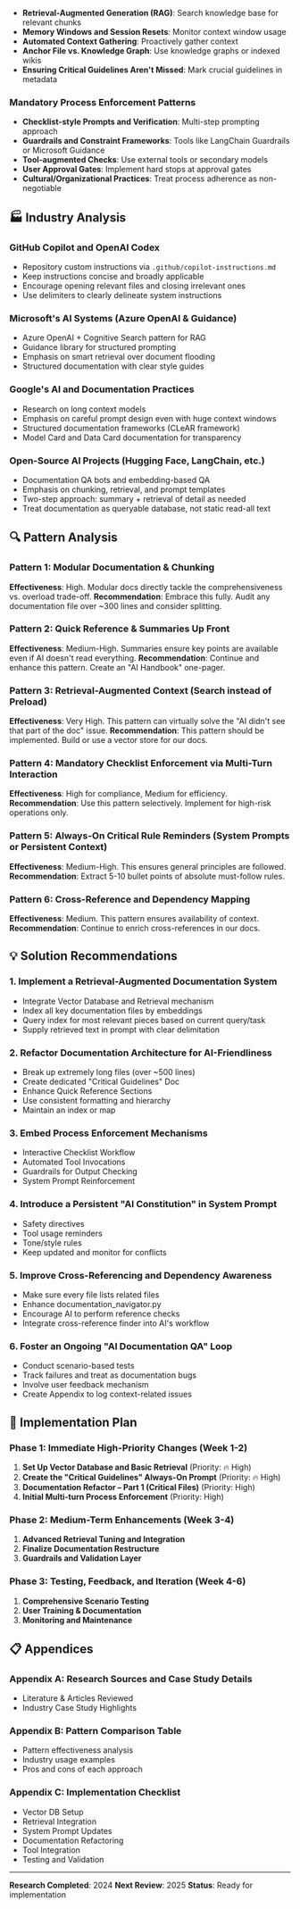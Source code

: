 <!-- CONTEXT_REFERENCE: 400_context-priority-guide.md -->
<!-- MODULE_REFERENCE: B-011-DEVELOPER-DOCUMENTATION_context_management_system.md -->

- **Retrieval-Augmented Generation (RAG)**: Search knowledge base for relevant chunks
- **Memory Windows and Session Resets**: Monitor context window usage
- **Automated Context Gathering**: Proactively gather context
- **Anchor File vs. Knowledge Graph**: Use knowledge graphs or indexed wikis
- **Ensuring Critical Guidelines Aren't Missed**: Mark crucial guidelines in metadata

### **Mandatory Process Enforcement Patterns**
- **Checklist-style Prompts and Verification**: Multi-step prompting approach
- **Guardrails and Constraint Frameworks**: Tools like LangChain Guardrails or Microsoft Guidance
- **Tool-augmented Checks**: Use external tools or secondary models
- **User Approval Gates**: Implement hard stops at approval gates
- **Cultural/Organizational Practices**: Treat process adherence as non-negotiable

## 🏭 **Industry Analysis**

### **GitHub Copilot and OpenAI Codex**
- Repository custom instructions via `.github/copilot-instructions.md`
- Keep instructions concise and broadly applicable
- Encourage opening relevant files and closing irrelevant ones
- Use delimiters to clearly delineate system instructions

### **Microsoft's AI Systems (Azure OpenAI & Guidance)**
- Azure OpenAI + Cognitive Search pattern for RAG
- Guidance library for structured prompting
- Emphasis on smart retrieval over document flooding
- Structured documentation with clear style guides

### **Google's AI and Documentation Practices**
- Research on long context models
- Emphasis on careful prompt design even with huge context windows
- Structured documentation frameworks (CLeAR framework)
- Model Card and Data Card documentation for transparency

### **Open-Source AI Projects (Hugging Face, LangChain, etc.)**
- Documentation QA bots and embedding-based QA
- Emphasis on chunking, retrieval, and prompt templates
- Two-step approach: summary + retrieval of detail as needed
- Treat documentation as queryable database, not static read-all text

## 🔍 **Pattern Analysis**

### **Pattern 1: Modular Documentation & Chunking**
**Effectiveness**: High. Modular docs directly tackle the comprehensiveness vs. overload trade-off.
**Recommendation**: Embrace this fully. Audit any documentation file over ~300 lines and consider splitting.

### **Pattern 2: Quick Reference & Summaries Up Front**
**Effectiveness**: Medium-High. Summaries ensure key points are available even if AI doesn't read everything.
**Recommendation**: Continue and enhance this pattern. Create an "AI Handbook" one-pager.

### **Pattern 3: Retrieval-Augmented Context (Search instead of Preload)**
**Effectiveness**: Very High. This pattern can virtually solve the "AI didn't see that part of the doc" issue.
**Recommendation**: This pattern should be implemented. Build or use a vector store for our docs.

### **Pattern 4: Mandatory Checklist Enforcement via Multi-Turn Interaction**
**Effectiveness**: High for compliance, Medium for efficiency.
**Recommendation**: Use this pattern selectively. Implement for high-risk operations only.

### **Pattern 5: Always-On Critical Rule Reminders (System Prompts or Persistent Context)**
**Effectiveness**: Medium-High. This ensures general principles are followed.
**Recommendation**: Extract 5-10 bullet points of absolute must-follow rules.

### **Pattern 6: Cross-Reference and Dependency Mapping**
**Effectiveness**: Medium. This pattern ensures availability of context.
**Recommendation**: Continue to enrich cross-references in our docs.

## 💡 **Solution Recommendations**

### **1. Implement a Retrieval-Augmented Documentation System**
- Integrate Vector Database and Retrieval mechanism
- Index all key documentation files by embeddings
- Query index for most relevant pieces based on current query/task
- Supply retrieved text in prompt with clear delimitation

### **2. Refactor Documentation Architecture for AI-Friendliness**
- Break up extremely long files (over ~500 lines)
- Create dedicated "Critical Guidelines" Doc
- Enhance Quick Reference Sections
- Use consistent formatting and hierarchy
- Maintain an index or map

### **3. Embed Process Enforcement Mechanisms**
- Interactive Checklist Workflow
- Automated Tool Invocations
- Guardrails for Output Checking
- System Prompt Reinforcement

### **4. Introduce a Persistent "AI Constitution" in System Prompt**
- Safety directives
- Tool usage reminders
- Tone/style rules
- Keep updated and monitor for conflicts

### **5. Improve Cross-Referencing and Dependency Awareness**
- Make sure every file lists related files
- Enhance documentation_navigator.py
- Encourage AI to perform reference checks
- Integrate cross-reference finder into AI's workflow

### **6. Foster an Ongoing "AI Documentation QA" Loop**
- Conduct scenario-based tests
- Track failures and treat as documentation bugs
- Involve user feedback mechanism
- Create Appendix to log context-related issues

## 🚀 **Implementation Plan**

### **Phase 1: Immediate High-Priority Changes (Week 1-2)**
1. **Set Up Vector Database and Basic Retrieval** (Priority: 🔥 High)
2. **Create the "Critical Guidelines" Always-On Prompt** (Priority: 🔥 High)
3. **Documentation Refactor – Part 1 (Critical Files)** (Priority: High)
4. **Initial Multi-turn Process Enforcement** (Priority: High)

### **Phase 2: Medium-Term Enhancements (Week 3-4)**
1. **Advanced Retrieval Tuning and Integration**
2. **Finalize Documentation Restructure**
3. **Guardrails and Validation Layer**

### **Phase 3: Testing, Feedback, and Iteration (Week 4-6)**
1. **Comprehensive Scenario Testing**
2. **User Training & Documentation**
3. **Monitoring and Maintenance**

## 📋 **Appendices**

### **Appendix A: Research Sources and Case Study Details**
- Literature & Articles Reviewed
- Industry Case Study Highlights

### **Appendix B: Pattern Comparison Table**
- Pattern effectiveness analysis
- Industry usage examples
- Pros and cons of each approach

### **Appendix C: Implementation Checklist**
- Vector DB Setup
- Retrieval Integration
- System Prompt Updates
- Documentation Refactoring
- Tool Integration
- Testing and Validation

---

**Research Completed**: 2024
**Next Review**: 2025
**Status**: Ready for implementation
